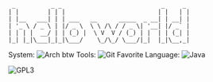 ```
 _          _ _                            _     _ 
| |        | | |                          | |   | |
| |__   ___| | | ___   __      _____  _ __| | __| |
| '_ \ / _ \ | |/ _ \  \ \ /\ / / _ \| '__| |/ _` |
| | | |  __/ | | (_) |  \ V  V / (_) | |  | | (_| |
|_| |_|\___|_|_|\___/    \_/\_/ \___/|_|  |_|\__,_|
```
                                                   
                                                   

System: ![Arch btw](https://ziadoua.github.io/m3-Markdown-Badges/badges/Arch/arch2.svg)
Tools: ![Git](https://ziadoua.github.io/m3-Markdown-Badges/badges/Git/git1.svg)
Favorite Language: ![Java](https://ziadoua.github.io/m3-Markdown-Badges/badges/Java/java1.svg)


![GPL3](https://ziadoua.github.io/m3-Markdown-Badges/badges/LicenceGPLv3/licencegplv31.svg)
